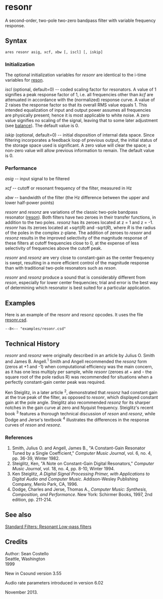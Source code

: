 <!--
id:resonr
category:Signal Modifiers:Standard Filters:Resonant
-->
# resonr
A second-order, two-pole two-zero bandpass filter with variable frequency response.

## Syntax
``` csound-orc
ares resonr asig, xcf, xbw [, iscl] [, iskip]
```

### Initialization

The optional initialization variables for _resonr_ are identical to the i-time variables for [reson](../../opcodes/reson).

_iscl_ (optional, default=0) -- coded scaling factor for resonators. A value of 1 signifies a peak response factor of 1, i.e.  all frequencies other than _kcf_ are attenuated in accordance with the (normalized) response curve. A value of 2 raises the response factor so that its overall RMS value equals 1. This intended equalization of input and output power assumes all frequencies are physically present; hence it is most applicable to white noise. A zero value signifies no scaling of the signal, leaving that to some later adjustment (see [balance](../../opcodes/balance)). The default value is 0.

_iskip_ (optional, default=0) -- initial disposition of internal data space. Since filtering incorporates a feedback loop of previous output, the initial status of the storage space used is significant. A zero value will clear the space; a non-zero value will allow previous information to remain. The default value is 0.

### Performance

_asig_ -- input signal to be filtered

_xcf_ -- cutoff or resonant frequency of the filter, measured in Hz

_xbw_ -- bandwidth of the filter (the Hz difference between the upper and lower half-power points)

_resonr_ and _resonz_ are variations of the classic two-pole bandpass resonator ([reson](../../opcodes/reson)). Both filters have two zeroes in their transfer functions, in addition to the two poles. _resonz_ has its zeroes located at z = 1 and z = -1. _resonr_ has its zeroes located at +sqrt(_R_) and -sqrt(_R_), where _R_ is the radius of the poles in the complex z-plane. The addition of zeroes to _resonr_ and _resonz_ results in the improved selectivity of the magnitude response of these filters at cutoff frequencies close to 0, at the expense of less selectivity of frequencies above the cutoff peak.

_resonr_ and _resonz_ are very close to constant-gain as the center frequency is swept, resulting in a more efficient control of the magnitude response than with traditional two-pole resonators such as _reson_.

_resonr_ and _resonz_ produce a sound that is considerably different from _reson_, especially for lower center frequencies; trial and error is the best way of determining which resonator is best suited for a particular application.

## Examples

Here is an example of the resonr and resonz opcodes. It uses the file [resonr.csd](../../examples/resonr.csd).

``` csound-csd title="Example of the resonr and resonz opcodes." linenums="1"
--8<-- "examples/resonr.csd"
```

## Technical History

_resonr_ and _resonz_ were originally described in an article by Julius O. Smith and James B. Angell.<sup>1</sup> Smith and Angell recommended the _resonz_ form (zeros at +1 and -1) when computational efficiency was the main concern, as it has one less multiply per sample, while _resonr_ (zeroes at + and - the square root of the pole radius R) was recommended for situations when a perfectly constant-gain center peak was required.

Ken Steiglitz, in a later article <sup>2</sup>, demonstrated that _resonz_ had constant gain at the true peak of the filter, as opposed to _resonr_, which displayed constant gain at the pole angle. Steiglitz also recommended _resonz_ for its sharper notches in the gain curve at zero and Nyquist frequency. Steiglitz's recent book <sup>3</sup> features a thorough technical discussion of _reson_ and _resonz_, while Dodge and Jerse's textbook <sup>4</sup> illustrates the differences in the response curves of _reson_ and _resonz_.

### References

1.   Smith, Julius O. and Angell, James B., "A Constant-Gain Resonator Tuned by a Single Coefficient," _Computer Music Journal_, vol. 6, no. 4, pp. 36-39, Winter 1982.
2.   Steiglitz, Ken, "A Note on Constant-Gain Digital Resonators," _Computer Music Journal_, vol. 18, no. 4, pp. 8-10, Winter 1994.
3.   Ken Steiglitz, _A Digital Signal Processing Primer, with Applications to Digital Audio and Computer Music_. Addison-Wesley Publishing Company, Menlo Park, CA, 1996.
4.   Dodge, Charles and Jerse, Thomas A., _Computer Music: Synthesis, Composition, and Performance_. New York: Schirmer Books, 1997, 2nd edition, pp. 211-214.

## See also

[Standard Filters: Resonant Low-pass filters](../../sigmod/standard)

## Credits

Author: Sean Costello<br>
Seattle, Washington<br>
1999<br>

New in Csound version 3.55

Audio rate parameters introduced in version 6.02

November 2013.
